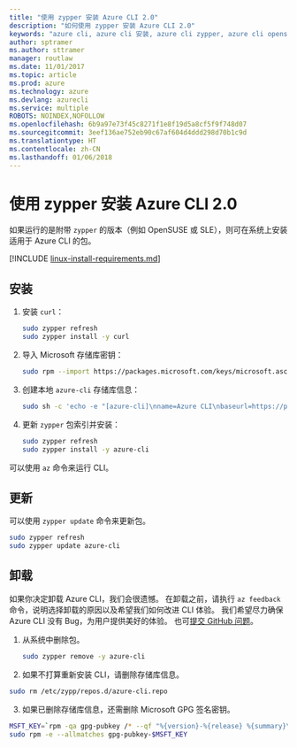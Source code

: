 ```yaml
---
title: "使用 zypper 安装 Azure CLI 2.0"
description: "如何使用 zypper 安装 Azure CLI 2.0"
keywords: "azure cli, azure cli 安装, azure cli zypper, azure cli opensuse, azure cli sle"
author: sptramer
ms.author: sttramer
manager: routlaw
ms.date: 11/01/2017
ms.topic: article
ms.prod: azure
ms.technology: azure
ms.devlang: azurecli
ms.service: multiple
ROBOTS: NOINDEX,NOFOLLOW
ms.openlocfilehash: 6b9a97e73f45c8271f1e8f19d5a8cf5f9f748d07
ms.sourcegitcommit: 3eef136ae752eb90c67af604d4ddd298d70b1c9d
ms.translationtype: HT
ms.contentlocale: zh-CN
ms.lasthandoff: 01/06/2018
---
```

# <a name="install-azure-cli-20-with-zypper"></a>使用 zypper 安装 Azure CLI 2.0

如果运行的是附带 `zypper` 的版本（例如 OpenSUSE 或 SLE），则可在系统上安装适用于 Azure CLI 的包。

[!INCLUDE [linux-install-requirements.md](includes/linux-install-requirements.md)]

## <a name="install"></a>安装

1. 安装 `curl`：

   ```bash
   sudo zypper refresh
   sudo zypper install -y curl
   ```

2. 导入 Microsoft 存储库密钥：

   ```bash
   sudo rpm --import https://packages.microsoft.com/keys/microsoft.asc
   ```

3. 创建本地 `azure-cli` 存储库信息：

   ```bash
   sudo sh -c 'echo -e "[azure-cli]\nname=Azure CLI\nbaseurl=https://packages.microsoft.com/yumrepos/azure-cli\nenabled=1\ntype=rpm-md\ngpgcheck=1\ngpgkey=https://packages.microsoft.com/keys/microsoft.asc" > /etc/zypp/repos.d/azure-cli.repo'
   ```

4. 更新 `zypper` 包索引并安装：

   ```bash
   sudo zypper refresh
   sudo zypper install -y azure-cli
   ```

可以使用 `az` 命令来运行 CLI。

## <a name="update"></a>更新

可以使用 `zypper update` 命令来更新包。

```bash
sudo zypper refresh
sudo zypper update azure-cli
```

## <a name="uninstall"></a>卸载

如果你决定卸载 Azure CLI，我们会很遗憾。 在卸载之前，请执行 `az feedback` 命令，说明选择卸载的原因以及希望我们如何改进 CLI 体验。 我们希望尽力确保 Azure CLI 没有 Bug，为用户提供美好的体验。 也可[提交 GitHub 问题](https://github.com/Azure/azure-cli/issues)。

1. 从系统中删除包。

    ```bash
    sudo zypper remove -y azure-cli
    ```

2. 如果不打算重新安装 CLI，请删除存储库信息。

  ```bash
  sudo rm /etc/zypp/repos.d/azure-cli.repo
  ```

3. 如果已删除存储库信息，还需删除 Microsoft GPG 签名密钥。

  ```bash
  MSFT_KEY=`rpm -qa gpg-pubkey /* --qf "%{version}-%{release} %{summary}\n" | grep Microsoft | awk '{print $1}'`
  sudo rpm -e --allmatches gpg-pubkey-$MSFT_KEY
  ```

